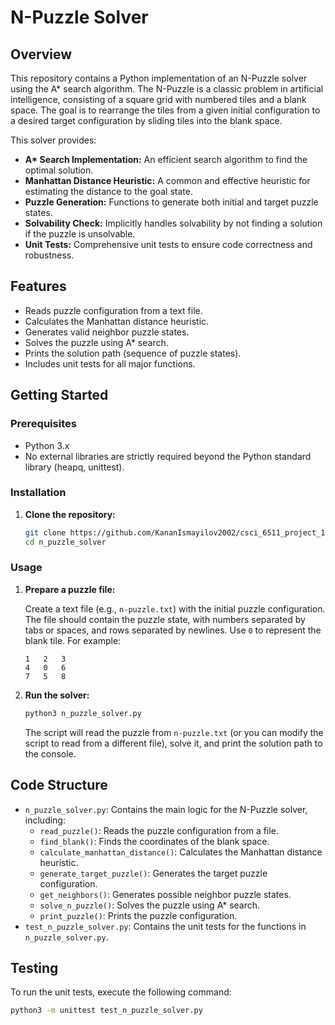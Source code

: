 # N-Puzzle Solver

## Overview

This repository contains a Python implementation of an N-Puzzle solver using the A* search algorithm. The N-Puzzle is a classic problem in artificial intelligence, consisting of a square grid with numbered tiles and a blank space. The goal is to rearrange the tiles from a given initial configuration to a desired target configuration by sliding tiles into the blank space.

This solver provides:

*   **A\* Search Implementation:**  An efficient search algorithm to find the optimal solution.
*   **Manhattan Distance Heuristic:**  A common and effective heuristic for estimating the distance to the goal state.
*   **Puzzle Generation:**  Functions to generate both initial and target puzzle states.
*   **Solvability Check:** Implicitly handles solvability by not finding a solution if the puzzle is unsolvable.
*   **Unit Tests:**  Comprehensive unit tests to ensure code correctness and robustness.

## Features

*   Reads puzzle configuration from a text file.
*   Calculates the Manhattan distance heuristic.
*   Generates valid neighbor puzzle states.
*   Solves the puzzle using A* search.
*   Prints the solution path (sequence of puzzle states).
*   Includes unit tests for all major functions.

## Getting Started

### Prerequisites

*   Python 3.x
*   No external libraries are strictly required beyond the Python standard library (heapq, unittest).

### Installation

1.  **Clone the repository:**

    ```bash
    git clone https://github.com/KananIsmayilov2002/csci_6511_project_1.git
    cd n_puzzle_solver
    ```


### Usage

1.  **Prepare a puzzle file:**

    Create a text file (e.g., `n-puzzle.txt`) with the initial puzzle configuration. The file should contain the puzzle state, with numbers separated by tabs or spaces, and rows separated by newlines.  Use `0` to represent the blank tile.  For example:

    ```
    1   2   3
    4   0   6
    7   5   8
    ```

2.  **Run the solver:**

    ```bash
    python3 n_puzzle_solver.py
    ```

    The script will read the puzzle from `n-puzzle.txt` (or you can modify the script to read from a different file), solve it, and print the solution path to the console.


## Code Structure

*   `n_puzzle_solver.py`: Contains the main logic for the N-Puzzle solver, including:
    *   `read_puzzle()`: Reads the puzzle configuration from a file.
    *   `find_blank()`: Finds the coordinates of the blank space.
    *   `calculate_manhattan_distance()`: Calculates the Manhattan distance heuristic.
    *   `generate_target_puzzle()`: Generates the target puzzle configuration.
    *   `get_neighbors()`: Generates possible neighbor puzzle states.
    *   `solve_n_puzzle()`: Solves the puzzle using A* search.
    *   `print_puzzle()`: Prints the puzzle configuration.
*   `test_n_puzzle_solver.py`: Contains the unit tests for the functions in `n_puzzle_solver.py`.

## Testing

To run the unit tests, execute the following command:

```bash
python3 -m unittest test_n_puzzle_solver.py
